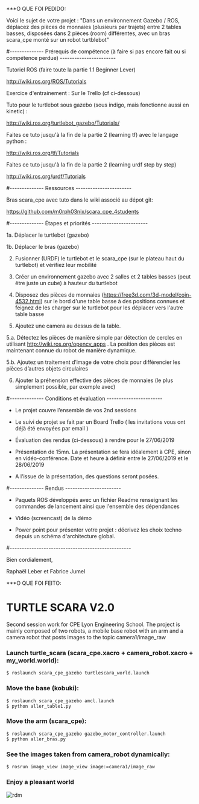 ***O QUE FOI PEDIDO:

Voici le sujet de votre projet : "Dans un environnement Gazebo / ROS, déplacez des pièces de monnaies (plusieurs par trajets) entre 2 tables basses, disposées dans 2 pièces (room) différentes, avec un bras scara_cpe monté sur un robot turtblebot"

 

 

#-------------- Prérequis de compétence (à faire si pas encore fait ou si compétence perdue) -----------------------

 

Tutoriel ROS (faire toute la partie 1.1 Beginner Lever)

http://wiki.ros.org/ROS/Tutorials

 

Exercice d'entrainement : Sur le Trello (cf ci-dessous)

 

Tuto pour le turtlebot sous gazebo (sous indigo, mais fonctionne aussi en kinetic) :

http://wiki.ros.org/turtlebot_gazebo/Tutorials/

 

Faites ce tuto jusqu'à la fin de la partie 2 (learning tf) avec le langage python :

http://wiki.ros.org/tf/Tutorials

 

Faites ce tuto jusqu'à la fin de la partie 2 (learning urdf step by step)

http://wiki.ros.org/urdf/Tutorials

 

 

#-------------- Ressources -----------------------

 

Bras scara_cpe avec tuto dans le wiki associé au dépot git:

https://github.com/m0rph03nix/scara_cpe_4students

 

 

#-------------- Étapes et priorités -----------------------

 

1a. Déplacer le turtlebot (gazebo)

1b. Déplacer le bras (gazebo)

2. Fusionner (URDF) le turtlebot et le scara_cpe (sur le plateau haut du turtlebot) et vérifiez leur mobilité

3. Créer un environnement gazebo avec 2 salles et 2 tables basses (peut être juste un cube) à hauteur du turtlebot

4. Disposez des pièces de monnaies (https://free3d.com/3d-model/coin-4532.html) sur le bord d'une table basse à des positions connues et feignez de les charger sur le turtlebot pour les déplacer vers l'autre table basse

5. Ajoutez une camera au dessus de la table.

5.a. Détectez les pièces de manière simple par détection de cercles en utilisant http://wiki.ros.org/opencv_apps . La position des pièces est maintenant connue du robot de manière dynamique.

5.b. Ajoutez un traitement d’image de votre choix pour différencier les pièces d’autres objets circulaires

6. Ajouter la préhension effective des pièces de monnaies (le plus simplement possible, par exemple avec)

 

 

#-------------- Conditions et évaluation -----------------------

 

- Le projet couvre l’ensemble de vos 2nd sessions

- Le suivi de projet se fait par un Board Trello ( les invitations vous ont déjà été envoyées par email )

- Évaluation des rendus (ci-dessous) à rendre pour le 27/06/2019

- Présentation de 15mn. La présentation se fera idéalement à CPE, sinon en vidéo-conférence. Date et heure à définir entre le 27/06/2019 et le 28/06/2019

- A l'issue de la présentation, des questions seront posées.

 

#-------------- Rendus -----------------------

 

- Paquets ROS développés avec un fichier Readme renseignant les commandes de lancement ainsi que l'ensemble des dépendances

- Vidéo (screencast) de la démo

- Power point  pour présenter votre projet : décrivez les choix techno depuis un schéma d'architecture global.

 

 

#--------------------------------------------------

 

 

Bien cordialement,

 

Raphaël Leber et Fabrice Jumel



***O QUE FOI FEITO:

# TURTLE SCARA V2.0

Second session work for CPE Lyon Engineering School.
The project is mainly composed of two robots, a mobile base robot with an arm and a camera robot that posts images to the topic camera1/image_raw

### Launch turtle_scara (scara_cpe.xacro + camera_robot.xacro + my_world.world):

	$ roslaunch scara_cpe_gazebo turtlescara_world.launch

### Move the base (kobuki):

	$ roslaunch scara_cpe_gazebo amcl.launch
	$ python aller_table1.py
	

### Move the arm (scara_cpe):

	$ roslaunch scara_cpe_gazebo gazebo_motor_controller.launch
	$ python aller_bras.py
	
### See the images taken from camera_robot dynamically:

	$ rosrun image_view image_view image:=camera1/image_raw

### Enjoy a pleasant world

![rdm](https://user-images.githubusercontent.com/53542144/64062889-48c7f200-cbf5-11e9-9557-51234953434c.png)
